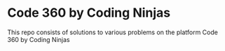 # Code 360 by Coding Ninjas
This repo consists of solutions to various problems on the platform Code 360 by Coding Ninjas
